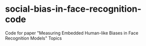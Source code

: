 # social-bias-in-face-recognition-code
Code for paper "Measuring Embedded Human-like Biases in Face Recognition Models"  Topics

